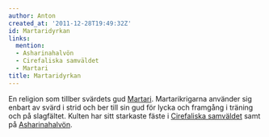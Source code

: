 ```yaml
---
author: Anton
created_at: '2011-12-28T19:49:32Z'
id: Martaridyrkan
links:
  mention:
  - Asharinahalvön
  - Cirefaliska samväldet
  - Martari
title: Martaridyrkan
---
```


En religion som tillber svärdets gud [Martari]. Martarikrigarna använder sig enbart av svärd i strid
och ber till sin gud för lycka och framgång i träning och på slagfältet. Kulten har sitt starkaste
fäste i [Cirefaliska samväldet] samt på [Asharinahalvön].

  [Martari]: Martari
  [Cirefaliska samväldet]: Cirefaliska_samväldet
  [Asharinahalvön]: Asharinahalvön
